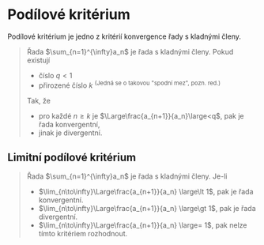 # Podílové kritérium
Podílové kritérium je jedno z kritérií konvergence řady s kladnými členy.

>Řada $\sum_{n=1}^{\infty}a_n$ je řada s kladnými členy.
>Pokud existují 
>- číslo $q < 1$
>- přirozené číslo $k$ <sup>(Jedná se o takovou "spodní mez", pozn. red.)</sup>
>
>Tak, že 
>- pro každé $n \ge k$ je $\Large\frac{a_{n+1}}{a_n}\large<q$, pak je řada konvergentní,
>- jinak je divergentní.

## Limitní podílové kritérium
>Řada $\sum_{n=1}^{\infty}a_n$ je řada s kladnými členy.
>Je-li 
>- $\lim_{n\to\infty}\Large\frac{a_{n+1}}{a_n} \large\lt 1$, pak je řada konvergentní.
>- $\lim_{n\to\infty}\Large\frac{a_{n+1}}{a_n} \large\gt 1$, pak je řada divergentní.
>- $\lim_{n\to\infty}\Large\frac{a_{n+1}}{a_n} \large= 1$, pak nelze tímto kritériem rozhodnout.